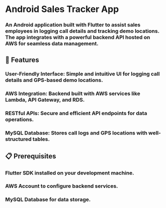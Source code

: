 # Android Sales Tracker App
### An Android application built with Flutter to assist sales employees in logging call details and tracking demo locations. The app integrates with a powerful backend API hosted on AWS for seamless data management.

## 🚀 Features
### User-Friendly Interface: Simple and intuitive UI for logging call details and GPS-based demo locations.
### AWS Integration: Backend built with AWS services like Lambda, API Gateway, and RDS.
### RESTful APIs: Secure and efficient API endpoints for data operations.
### MySQL Database: Stores call logs and GPS locations with well-structured tables.
## 📋 Prerequisites
### Flutter SDK installed on your development machine.
### AWS Account to configure backend services.
### MySQL Database for data storage.


